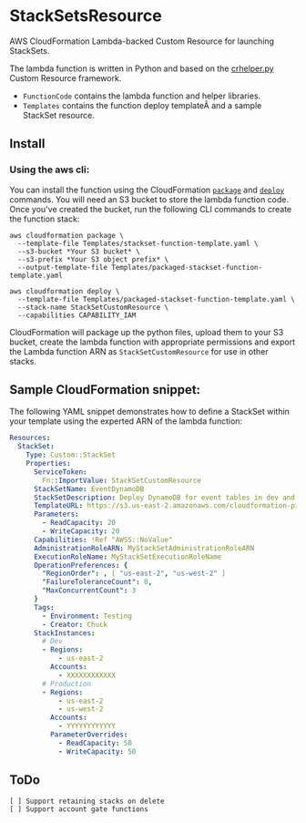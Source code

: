 # StackSetsResource
AWS CloudFormation Lambda-backed Custom Resource for launching StackSets.

The lambda function is written in Python and based on the  [crhelper.py](https://github.com/awslabs/aws-cloudformation-templates/tree/master/community/custom_resources/python_custom_resource_helper) Custom Resource framework.

* `FunctionCode` contains the lambda function and helper libraries.
* `Templates` contains the function deploy templateÂ and a sample StackSet resource.

## Install

### Using the aws cli:

You can install the function using the CloudFormation [`package`](https://docs.aws.amazon.com/cli/latest/reference/cloudformation/package.html) and [`deploy`](https://docs.aws.amazon.com/cli/latest/reference/cloudformation/deploy/index.html) commands.
You will need an S3 bucket to store the lambda function code.  Once you've created the bucket,
 run the following CLI commands to create the function stack:

```
aws cloudformation package \
  --template-file Templates/stackset-function-template.yaml \
  --s3-bucket *Your S3 bucket* \
  --s3-prefix *Your S3 object prefix* \
  --output-template-file Templates/packaged-stackset-function-template.yaml
```

```
aws cloudformation deploy \
  --template-file Templates/packaged-stackset-function-template.yaml \
  --stack-name StackSetCustomResource \
  --capabilities CAPABILITY_IAM
```

CloudFormation will package up the python files, upload them to your S3 bucket, create the lambda function with appropriate permissions and export the Lambda function ARN as `StackSetCustomResource` for use in other stacks.


## Sample CloudFormation snippet:

The following YAML snippet demonstrates how to define a StackSet within your template using the experted ARN of the lambda function:

```yaml
Resources:
  StackSet:
    Type: Custom::StackSet
    Properties:
      ServiceToken:
        Fn::ImportValue: StackSetCustomResource
      StackSetName: EventDynamoDB
      StackSetDescription: Deploy DynamoDB for event tables in dev and production
      TemplateURL: https://s3.us-east-2.amazonaws.com/cloudformation-pipeline/events.yaml
      Parameters:
        - ReadCapacity: 20
        - WriteCapacity: 20
      Capabilities: !Ref "AWSS::NoValue"
      AdministrationRoleARN: MyStackSetAdministrationRoleARN
      ExecutionRoleName: MyStackSetExecutionRoleName
      OperationPreferences: {
        "RegionOrder": , [ "us-east-2", "us-west-2" ]
        "FailureToleranceCount": 0,
        "MaxConcurrentCount": 3
      }
      Tags:
        - Environment: Testing
        - Creator: Chuck
      StackInstances:
        # Dev
        - Regions:
            - us-east-2
          Accounts:
            - XXXXXXXXXXXX
        # Production
        - Regions:
            - us-east-2
            - us-west-2
          Accounts:
            - YYYYYYYYYYYY
          ParameterOverrides:
            - ReadCapacity: 50
            - WriteCapacity: 50
```

## ToDo
```
[ ] Support retaining stacks on delete
[ ] Support account gate functions
```
